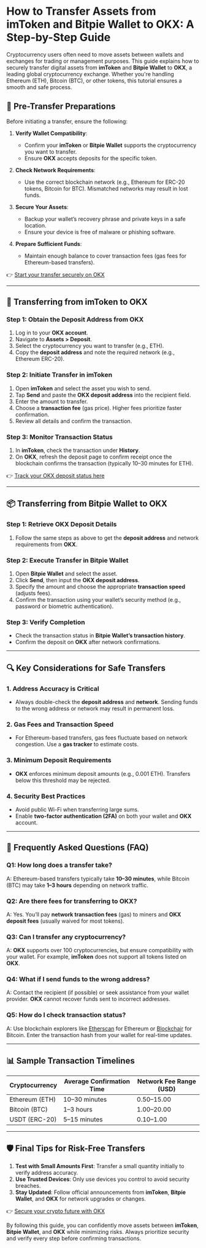 # How to Transfer Assets from imToken and Bitpie Wallet to OKX: A Step-by-Step Guide  

Cryptocurrency users often need to move assets between wallets and exchanges for trading or management purposes. This guide explains how to securely transfer digital assets from **imToken** and **Bitpie Wallet** to **OKX**, a leading global cryptocurrency exchange. Whether you're handling Ethereum (ETH), Bitcoin (BTC), or other tokens, this tutorial ensures a smooth and safe process.  

## 🧩 Pre-Transfer Preparations  

Before initiating a transfer, ensure the following:  

1. **Verify Wallet Compatibility**:  
   - Confirm your **imToken** or **Bitpie Wallet** supports the cryptocurrency you want to transfer.  
   - Ensure **OKX** accepts deposits for the specific token.  

2. **Check Network Requirements**:  
   - Use the correct blockchain network (e.g., Ethereum for ERC-20 tokens, Bitcoin for BTC). Mismatched networks may result in lost funds.  

3. **Secure Your Assets**:  
   - Backup your wallet’s recovery phrase and private keys in a safe location.  
   - Ensure your device is free of malware or phishing software.  

4. **Prepare Sufficient Funds**:  
   - Maintain enough balance to cover transaction fees (gas fees for Ethereum-based transfers).  

👉 [Start your transfer securely on OKX](https://bit.ly/okx-bonus)  

---

## 📲 Transferring from imToken to OKX  

### Step 1: Obtain the Deposit Address from OKX  
1. Log in to your **OKX account**.  
2. Navigate to **Assets > Deposit**.  
3. Select the cryptocurrency you want to transfer (e.g., ETH).  
4. Copy the **deposit address** and note the required network (e.g., Ethereum ERC-20).  

### Step 2: Initiate Transfer in imToken  
1. Open **imToken** and select the asset you wish to send.  
2. Tap **Send** and paste the **OKX deposit address** into the recipient field.  
3. Enter the amount to transfer.  
4. Choose a **transaction fee** (gas price). Higher fees prioritize faster confirmation.  
5. Review all details and confirm the transaction.  

### Step 3: Monitor Transaction Status  
1. In **imToken**, check the transaction under **History**.  
2. On **OKX**, refresh the deposit page to confirm receipt once the blockchain confirms the transaction (typically 10–30 minutes for ETH).  

👉 [Track your OKX deposit status here](https://bit.ly/okx-bonus)  

---

## 📦 Transferring from Bitpie Wallet to OKX  

### Step 1: Retrieve OKX Deposit Details  
1. Follow the same steps as above to get the **deposit address** and network requirements from **OKX**.  

### Step 2: Execute Transfer in Bitpie Wallet  
1. Open **Bitpie Wallet** and select the asset.  
2. Click **Send**, then input the **OKX deposit address**.  
3. Specify the amount and choose the appropriate **transaction speed** (adjusts fees).  
4. Confirm the transaction using your wallet’s security method (e.g., password or biometric authentication).  

### Step 3: Verify Completion  
- Check the transaction status in **Bitpie Wallet’s transaction history**.  
- Confirm the deposit on **OKX** after network confirmations.  

---

## 🔍 Key Considerations for Safe Transfers  

### 1. **Address Accuracy is Critical**  
- Always double-check the **deposit address** and **network**. Sending funds to the wrong address or network may result in permanent loss.  

### 2. **Gas Fees and Transaction Speed**  
- For Ethereum-based transfers, gas fees fluctuate based on network congestion. Use a **gas tracker** to estimate costs.  

### 3. **Minimum Deposit Requirements**  
- **OKX** enforces minimum deposit amounts (e.g., 0.001 ETH). Transfers below this threshold may be rejected.  

### 4. **Security Best Practices**  
- Avoid public Wi-Fi when transferring large sums.  
- Enable **two-factor authentication (2FA)** on both your wallet and **OKX** account.  

---

## 🧠 Frequently Asked Questions (FAQ)  

### Q1: How long does a transfer take?  
A: Ethereum-based transfers typically take **10–30 minutes**, while Bitcoin (BTC) may take **1–3 hours** depending on network traffic.  

### Q2: Are there fees for transferring to OKX?  
A: Yes. You’ll pay **network transaction fees** (gas) to miners and **OKX deposit fees** (usually waived for most tokens).  

### Q3: Can I transfer any cryptocurrency?  
A: **OKX** supports over 100 cryptocurrencies, but ensure compatibility with your wallet. For example, **imToken** does not support all tokens listed on **OKX**.  

### Q4: What if I send funds to the wrong address?  
A: Contact the recipient (if possible) or seek assistance from your wallet provider. **OKX** cannot recover funds sent to incorrect addresses.  

### Q5: How do I check transaction status?  
A: Use blockchain explorers like [Etherscan](https://etherscan.io/) for Ethereum or [Blockchair](https://blockchair.com/) for Bitcoin. Enter the transaction hash from your wallet for real-time updates.  

---

## 📊 Sample Transaction Timelines  

| Cryptocurrency | Average Confirmation Time | Network Fee Range (USD) |  
|----------------|----------------------------|--------------------------|  
| Ethereum (ETH) | 10–30 minutes              | $0.50–$15.00             |  
| Bitcoin (BTC)  | 1–3 hours                  | $1.00–$20.00             |  
| USDT (ERC-20)  | 5–15 minutes               | $0.10–$1.00              |  

---

## 🛡️ Final Tips for Risk-Free Transfers  

1. **Test with Small Amounts First**: Transfer a small quantity initially to verify address accuracy.  
2. **Use Trusted Devices**: Only use devices you control to avoid security breaches.  
3. **Stay Updated**: Follow official announcements from **imToken**, **Bitpie Wallet**, and **OKX** for network upgrades or changes.  

👉 [Secure your crypto future with OKX](https://bit.ly/okx-bonus)  

By following this guide, you can confidently move assets between **imToken**, **Bitpie Wallet**, and **OKX** while minimizing risks. Always prioritize security and verify every step before confirming transactions.